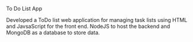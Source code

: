To Do List App


Developed a ToDo list web application for managing task lists
using HTML and JavsaScript for the front end. NodeJS to host the backend and MongoDB as a database to
store data.
